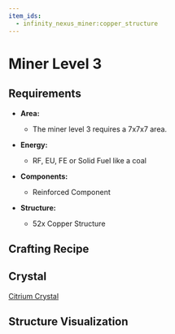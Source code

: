 ```yaml
---
item_ids:
  - infinity_nexus_miner:copper_structure
---
```


# Miner Level 3

## Requirements

- **Area:**
  - The miner level 3 requires a 7x7x7 area.

- **Energy:**
  - RF, EU, FE or Solid Fuel like a coal

- **Components:**
  - <ItemImage id="infinity_nexus_core:reinforced_component" /> Reinforced Component

- **Structure:**
  - <ItemImage id="infinity_nexus_miner:copper_structure" /> 52x Copper Structure

## Crafting Recipe

<Recipe id="minecraft:structures/copper_machine_casing" />

## Crystal
<ItemImage id="infinity_nexus_miner:citrium_crystal" /> [Citrium Crystal](crystals.md)

## Structure Visualization

<GameScene zoom="2">
  <ImportStructure src="structures/miner_level_3.nbt" />
</GameScene>

